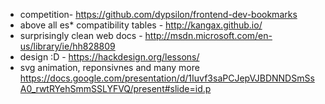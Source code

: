 * competition- https://github.com/dypsilon/frontend-dev-bookmarks
* above all es* compatibility tables - http://kangax.github.io/
* surprisingly clean web docs - http://msdn.microsoft.com/en-us/library/ie/hh828809
* design :D - https://hackdesign.org/lessons/
* svg animation, reponsivnes and many more https://docs.google.com/presentation/d/1Iuvf3saPCJepVJBDNNDSmSsA0_rwtRYehSmmSSLYFVQ/present#slide=id.p
